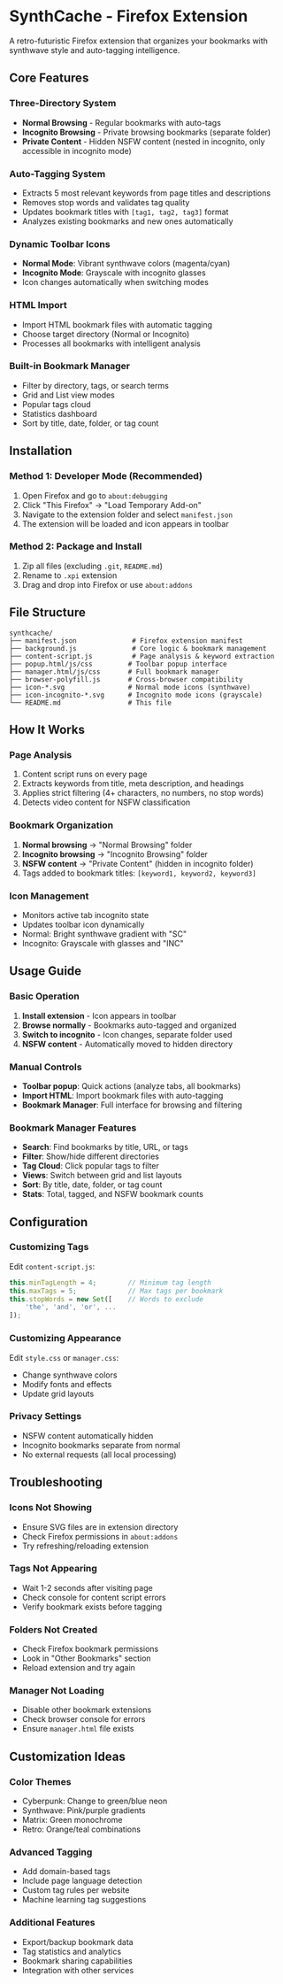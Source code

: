 #  SynthCache - Firefox Extension

A retro-futuristic Firefox extension that organizes your bookmarks with synthwave style and auto-tagging intelligence.

##  Core Features

###  **Three-Directory System**
- **Normal Browsing** - Regular bookmarks with auto-tags
- **Incognito Browsing** - Private browsing bookmarks (separate folder)
- **Private Content** - Hidden NSFW content (nested in incognito, only accessible in incognito mode)

###  **Auto-Tagging System**
- Extracts 5 most relevant keywords from page titles and descriptions
- Removes stop words and validates tag quality
- Updates bookmark titles with `[tag1, tag2, tag3]` format
- Analyzes existing bookmarks and new ones automatically

###  **Dynamic Toolbar Icons**
- **Normal Mode**: Vibrant synthwave colors (magenta/cyan)
- **Incognito Mode**: Grayscale with incognito glasses
- Icon changes automatically when switching modes

###  **HTML Import**
- Import HTML bookmark files with automatic tagging
- Choose target directory (Normal or Incognito)
- Processes all bookmarks with intelligent analysis

###  **Built-in Bookmark Manager**
- Filter by directory, tags, or search terms
- Grid and List view modes
- Popular tags cloud
- Statistics dashboard
- Sort by title, date, folder, or tag count

##  Installation

### Method 1: Developer Mode (Recommended)
1. Open Firefox and go to `about:debugging`
2. Click "This Firefox" → "Load Temporary Add-on"
3. Navigate to the extension folder and select `manifest.json`
4. The extension will be loaded and icon appears in toolbar

### Method 2: Package and Install
1. Zip all files (excluding `.git`, `README.md`)
2. Rename to `.xpi` extension
3. Drag and drop into Firefox or use `about:addons`

##  File Structure

```
synthcache/
├── manifest.json              # Firefox extension manifest
├── background.js              # Core logic & bookmark management
├── content-script.js          # Page analysis & keyword extraction
├── popup.html/js/css         # Toolbar popup interface
├── manager.html/js/css       # Full bookmark manager
├── browser-polyfill.js       # Cross-browser compatibility
├── icon-*.svg                # Normal mode icons (synthwave)
├── icon-incognito-*.svg      # Incognito mode icons (grayscale)
└── README.md                 # This file
```

##  How It Works

###  **Page Analysis**
1. Content script runs on every page
2. Extracts keywords from title, meta description, and headings
3. Applies strict filtering (4+ characters, no numbers, no stop words)
4. Detects video content for NSFW classification

###  **Bookmark Organization**
1. **Normal browsing** → "Normal Browsing" folder
2. **Incognito browsing** → "Incognito Browsing" folder  
3. **NSFW content** → "Private Content" (hidden in incognito folder)
4. Tags added to bookmark titles: `[keyword1, keyword2, keyword3]`

###  **Icon Management**
- Monitors active tab incognito state
- Updates toolbar icon dynamically
- Normal: Bright synthwave gradient with "SC"
- Incognito: Grayscale with glasses and "INC"

##  Usage Guide

###  **Basic Operation**
1. **Install extension** - Icon appears in toolbar
2. **Browse normally** - Bookmarks auto-tagged and organized
3. **Switch to incognito** - Icon changes, separate folder used
4. **NSFW content** - Automatically moved to hidden directory

###  **Manual Controls**
- **Toolbar popup**: Quick actions (analyze tabs, all bookmarks)
- **Import HTML**: Import bookmark files with auto-tagging
- **Bookmark Manager**: Full interface for browsing and filtering

###  **Bookmark Manager Features**
- **Search**: Find bookmarks by title, URL, or tags
- **Filter**: Show/hide different directories
- **Tag Cloud**: Click popular tags to filter
- **Views**: Switch between grid and list layouts
- **Sort**: By title, date, folder, or tag count
- **Stats**: Total, tagged, and NSFW bookmark counts

##  Configuration

###  **Customizing Tags**
Edit `content-script.js`:
```javascript
this.minTagLength = 4;        // Minimum tag length
this.maxTags = 5;             // Max tags per bookmark
this.stopWords = new Set([    // Words to exclude
    'the', 'and', 'or', ...
]);
```

###  **Customizing Appearance**
Edit `style.css` or `manager.css`:
- Change synthwave colors
- Modify fonts and effects
- Update grid layouts

###  **Privacy Settings**
- NSFW content automatically hidden
- Incognito bookmarks separate from normal
- No external requests (all local processing)

##  Troubleshooting

###  **Icons Not Showing**
- Ensure SVG files are in extension directory
- Check Firefox permissions in `about:addons`
- Try refreshing/reloading extension

###  **Tags Not Appearing**
- Wait 1-2 seconds after visiting page
- Check console for content script errors
- Verify bookmark exists before tagging

###  **Folders Not Created**
- Check Firefox bookmark permissions
- Look in "Other Bookmarks" section
- Reload extension and try again

###  **Manager Not Loading**
- Disable other bookmark extensions
- Check browser console for errors
- Ensure `manager.html` file exists

##  Customization Ideas

###  **Color Themes**
- Cyberpunk: Change to green/blue neon
- Synthwave: Pink/purple gradients  
- Matrix: Green monochrome
- Retro: Orange/teal combinations

###  **Advanced Tagging**
- Add domain-based tags
- Include page language detection
- Custom tag rules per website
- Machine learning tag suggestions

###  **Additional Features**
- Export/backup bookmark data
- Tag statistics and analytics
- Bookmark sharing capabilities
- Integration with other services
